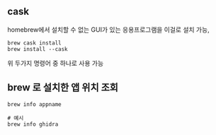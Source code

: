 ## cask

homebrew에서 설치할 수 없는 GUI가 있는 응용프로그램을 이걸로 설치 가능,

~~~
brew cask install
brew install --cask
~~~

위 두가지 명령어 중 하나로 사용 가능


## brew 로 설치한 앱 위치 조회

~~~
brew info appname
~~~

~~~
# 예시
brew info ghidra
~~~